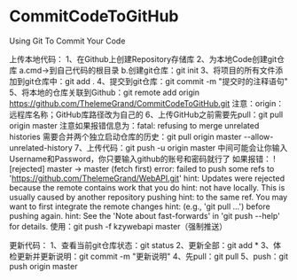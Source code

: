 # CommitCodeToGitHub
Using Git To Commit Your Code

上传本地代码：
1、在Github上创建Repository存储库
2、为本地Code创建git仓库
a.cmd->到自己代码的根目录
b.创建git仓库：git init
3、将项目的所有文件添加到git仓库中：git add .
4、提交到git仓库：git commit -m "提交时的注释语句"
5、将本地的仓库关联到Github：git remote add origin https://github.com/ThelemeGrand/CommitCodeToGitHub.git
注意：origin：远程库名称；GitHub库路径改为自己的
6、上传GitHub之前需要先pull：git pull origin master
注意如果报错信息为：fatal: refusing to merge unrelated histories
需要合并两个独立启动仓库的历史：git pull origin master --allow-unrelated-history
7、上传代码：git push -u origin master
中间可能会让你输入Username和Password，你只要输入github的账号和密码就行了
如果报错：
 ! [rejected]        master -> master (fetch first)
error: failed to push some refs to 'https://github.com/ThelemeGrand/WebAPI.git'
hint: Updates were rejected because the remote contains work that you do
hint: not have locally. This is usually caused by another repository pushing
hint: to the same ref. You may want to first integrate the remote changes
hint: (e.g., 'git pull ...') before pushing again.
hint: See the 'Note about fast-forwards' in 'git push --help' for details.
使用：git push -f kzywebapi master（强制推送）

更新代码：
1、查看当前git仓库状态：git status
2、更新全部：git add *
3、体检更新并更新说明：git commit -m "更新说明"
4、先pull：git pull
5、push：git push origin master

